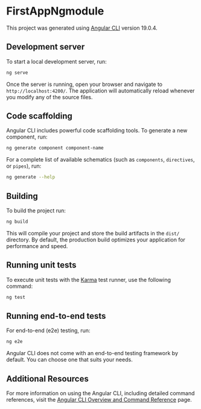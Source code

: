 # FirstAppNgmodule

This project was generated using [Angular CLI](https://github.com/angular/angular-cli) version 19.0.4.

## Development server

To start a local development server, run:

```bash
ng serve
```

Once the server is running, open your browser and navigate to `http://localhost:4200/`. The application will automatically reload whenever you modify any of the source files.

## Code scaffolding

Angular CLI includes powerful code scaffolding tools. To generate a new component, run:

```bash
ng generate component component-name
```

For a complete list of available schematics (such as `components`, `directives`, or `pipes`), run:

```bash
ng generate --help
```

## Building

To build the project run:

```bash
ng build
```

This will compile your project and store the build artifacts in the `dist/` directory. By default, the production build optimizes your application for performance and speed.

## Running unit tests

To execute unit tests with the [Karma](https://karma-runner.github.io) test runner, use the following command:

```bash
ng test
```

## Running end-to-end tests

For end-to-end (e2e) testing, run:

```bash
ng e2e
```

Angular CLI does not come with an end-to-end testing framework by default. You can choose one that suits your needs.

## Additional Resources

For more information on using the Angular CLI, including detailed command references, visit the [Angular CLI Overview and Command Reference](https://angular.dev/tools/cli) page.


<!-- Generate module:- -->
<!-- first-app-ngmodule> ng generate module app-home --route home --module app.modul
e  -->

<!-- first-app-ngmodule>ng
 generate module home --routing -->

 <!-- create component with module, route -->
 <!-- \first-app-ngmodule>ng generate module admin --route admin --module app.module -->


<!-- Bootstrap use in project Include via CDN -->
<!-- this cdn code write in index.html -->
<!-- <link href="https://cdn.jsdelivr.net/npm/bootstrap@5.3.3/dist/css/bootstrap.min.css" rel="stylesheet" integrity="sha384-QWTKZyjpPEjISv5WaRU9OFeRpok6YctnYmDr5pNlyT2bRjXh0JMhjY6hW+ALEwIH" crossorigin="anonymous"> -->

<!-- <script src="https://cdn.jsdelivr.net/npm/bootstrap@5.3.3/dist/js/bootstrap.bundle.min.js" integrity="sha384-YvpcrYf0tY3lHB60NNkmXc5s9fDVZLESaAA55NDzOxhy9GkcIdslK1eN7N6jIeHz" crossorigin="anonymous"></script> -->

<!-- Bootstrap npm install in angular project -->
<!-- npm i bootstrap@5.3.3 -->

<!-- anjular.json -->
 <!-- "build":  -->

<!-- "styles": [
              "src/styles.scss",
              "node_modules/bootstrap/dist/css/bootstrap.min.css"
            ],
            "scripts": [
              "node_modules/bootstrap/dist/js/bootstrap.min.js"
            ]
          }, -->

<!-- Bootstrap install process -->

<!-- Bootstrap icon install -->
<!-- npm i bootstrap-icons -->

<!-- angular.json file-->
<!-- "styles": [
              "src/styles.scss",
              "node_modules/bootstrap/dist/css/bootstrap.min.css",
              "node_modules/bootstrap-icons/font/bootstrap-icons.css"
            ], -->

<!-- style.scss file -->
<!-- @import 'bootstrap-icons/font/bootstrap-icons.css'; -->

